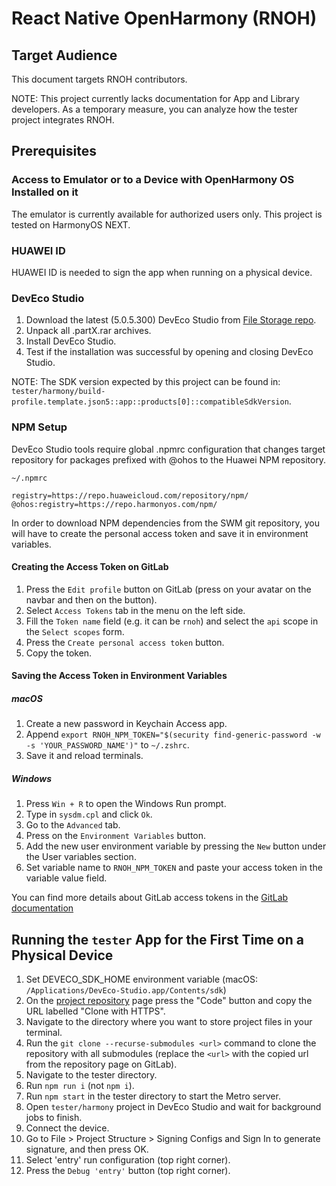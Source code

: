 # React Native OpenHarmony (RNOH)

## Target Audience

This document targets RNOH contributors.

NOTE: This project currently lacks documentation for App and Library developers. As a temporary measure, you can analyze how the tester project integrates RNOH.

## Prerequisites

### Access to Emulator or to a Device with OpenHarmony OS Installed on it
The emulator is currently available for authorized users only. This project is tested on HarmonyOS NEXT.

### HUAWEI ID
HUAWEI ID is needed to sign the app when running on a physical device. 

### DevEco Studio

1. Download the latest (5.0.5.300) DevEco Studio from [File Storage repo](https://gl.swmansion.com/rnoh/file-storage).
1. Unpack all .partX.rar archives.
1. Install DevEco Studio.
1. Test if the installation was successful by opening and closing DevEco Studio.

NOTE: The SDK version expected by this project can be found in: `tester/harmony/build-profile.template.json5::app::products[0]::compatibleSdkVersion`.

### NPM Setup

DevEco Studio tools require global .npmrc configuration that changes target repository for packages prefixed with @ohos to the Huawei NPM repository.

`~/.npmrc`
```
registry=https://repo.huaweicloud.com/repository/npm/
@ohos:registry=https://repo.harmonyos.com/npm/
```

In order to download NPM dependencies from the SWM git repository, you will have to create the personal access token and save it in environment variables.

#### Creating the Access Token on GitLab

1. Press the `Edit profile` button on GitLab (press on your avatar on the navbar and then on the button).
1. Select `Access Tokens` tab in the menu on the left side.
1. Fill the `Token name` field (e.g. it can be `rnoh`) and select the `api` scope in the `Select scopes` form.
1. Press the `Create personal access token` button.
1. Copy the token.

#### Saving the Access Token in Environment Variables

##### macOS
1. Create a new password in Keychain Access app.
1. Append `export RNOH_NPM_TOKEN="$(security find-generic-password -w -s 'YOUR_PASSWORD_NAME')"` to `~/.zshrc`.
1. Save it and reload terminals.

##### Windows

1. Press `Win + R` to open the Windows Run prompt.
1. Type in `sysdm.cpl` and click `Ok`.
1. Go to the `Advanced` tab.
1. Press on the `Environment Variables` button.
1. Add the new user environment variable by pressing the `New` button under the User variables section.
1. Set variable name to `RNOH_NPM_TOKEN` and paste your access token in the variable value field.

You can find more details about GitLab access tokens in the [GitLab documentation](https://docs.gitlab.com/ee/user/profile/personal_access_tokens.html)

## Running the `tester` App for the First Time on a Physical Device

1. Set DEVECO_SDK_HOME environment variable (macOS: `/Applications/DevEco-Studio.app/Contents/sdk`)
1. On the [project repository](https://gl.swmansion.com/rnoh/react-native-harmony) page press the "Code" button and copy the URL labelled "Clone with HTTPS".
1. Navigate to the directory where you want to store project files in your terminal.
1. Run the `git clone --recurse-submodules <url>` command to clone the repository with all submodules (replace the `<url>` with the copied url from the repository page on GitLab).
1. Navigate to the tester directory.
1. Run `npm run i` (not `npm i`).
1. Run `npm start` in the tester directory to start the Metro server.
1. Open `tester/harmony` project in DevEco Studio and wait for background jobs to finish.
1. Connect the device.
1. Go to File > Project Structure > Signing Configs and Sign In to generate signature, and then press OK.
1. Select 'entry' run configuration (top right corner).
1. Press the `Debug 'entry'` button (top right corner).
